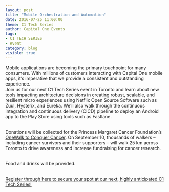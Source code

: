 ```yaml
---
layout: post
title: "Mobile Orchestration and Automation"
date: 2016-07-25 11:00:00
theme: C1 Tech Series
author: Capital One Events
tags:
- C1 TECH SERIES
- event
category: blog
visible: true
---
```

Mobile applications are becoming the primary touchpoint for many consumers. With millions of customers interacting with Capital One mobile apps, it’s imperative that we provide a consistent and outstanding experience.   
Join us for our next C1 Tech Series event in Toronto and learn about new tools impacting architecture decisions in creating robust, scalable, and resilient micro experiences using Netflix Open Source Software such as Zuul, Hysterix, and Eureka. We’ll also walk through the continuous integration and continuous delivery (CICD) pipeline to deploy an Android app to the Play Store using tools such as Fastlane.
<br/><br/>

Donations will be collected for the Princess Margaret Cancer Foundation’s <a href="http://to16.onewalk.ca/site/PageServer?pagename=to16_homepage" target="_blank">OneWalk to Conquer Cancer</a>. On September 10, thousands of walkers – including cancer survivors and their supporters – will walk 25 km across Toronto to drive awareness and increase fundraising for cancer research.
<br/><br/>

Food and drinks will be provided.
<br/><br/>

<a href="http://bit.ly/28O3ekD" target="_blank">Register through here to secure your spot at our next, highly anticipated C1 Tech Series!</a>
<br/><br/>
